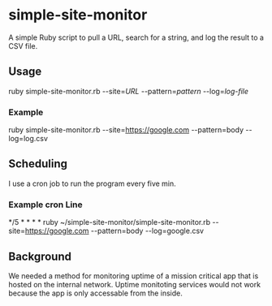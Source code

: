 # simple-site-monitor
A simple Ruby script to pull a URL, search for a string, and log the result to a CSV file.

## Usage
ruby simple-site-monitor.rb --site=*URL* --pattern=*pattern* --log=*log-file*

### Example
ruby simple-site-monitor.rb --site=https://google.com --pattern=body --log=log.csv

## Scheduling
I use a cron job to run the program every five min.

### Example cron Line
*/5 * * * * ruby ~/simple-site-monitor/simple-site-monitor.rb --site=https://google.com --pattern=body --log=google.csv

## Background
We needed a method for monitoring uptime of a mission critical app that is hosted on the internal network. Uptime monitoting services would not work because the app is only accessable from the inside.